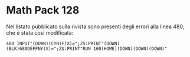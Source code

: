 # Math Pack 128

Nel listato pubblicato sulla rivista sono presenti degli errori alla linea 480, 
che è stata così modificata:

    480 INPUT"(DOWN)(CYN)F(X)=";Z$:PRINT"(DOWN)(BLK)680DEFFNY(X)=";Z$:PRINT"RUN 160(HOME)(DOWN)(DOWN)(DOWN)"

    